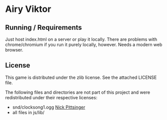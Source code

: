 # Airy Viktor

## Running / Requirements

Just host index.html on a server or play it locally. There are problems with chrome/chromium if you
run it purely locally, however. Needs a modern web browser.

## License

This game is distributed under the zlib license. See the attached LICENSE file.

The following files and directories are not part of this project and were redistributed under their respective licenses:

* snd/clocksong1.ogg [Nick Pittsinger](http://www.nickpittsinger.com/)
* all files in js/lib/
